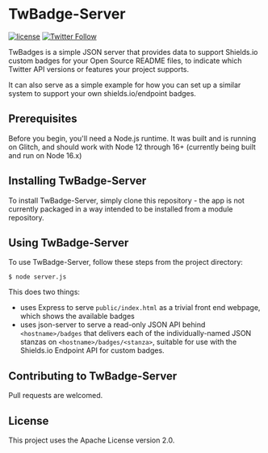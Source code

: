 # TwBadge-Server

[![license](https://img.shields.io/badge/License-Apache%202.0-green.svg)](https://github.com/andypiper/twbadges/blob/main/LICENSE) [![Twitter Follow](https://badgen.net/twitter/follow/andypiper)](https://twitter.com/intent/follow?screen_name=andypiper)

TwBadges is a simple JSON server that provides data to support Shields.io custom badges for your Open Source README files, to indicate which Twitter API versions or features your project supports.

It can also serve as a simple example for how you can set up a similar system to support your own shields.io/endpoint badges.

## Prerequisites

Before you begin, you'll need a Node.js runtime. It was built and is running on Glitch, and should work with Node 12 through 16+ (currently being built and run on Node 16.x)

## Installing TwBadge-Server

To install TwBadge-Server, simply clone this repository - the app is not currently packaged in a way intended to be installed from a module repository.

## Using TwBadge-Server

To use TwBadge-Server, follow these steps from the project directory:

```
$ node server.js
```

This does two things:

- uses Express to serve `public/index.html` as a trivial front end webpage, which shows the available badges
- uses json-server to serve a read-only JSON API behind `<hostname>/badges` that delivers each of the individually-named JSON stanzas on `<hostname>/badges/<stanza>`, suitable for use with the Shields.io Endpoint API for custom badges.

## Contributing to TwBadge-Server

Pull requests are welcomed.

## License

This project uses the Apache License version 2.0.

